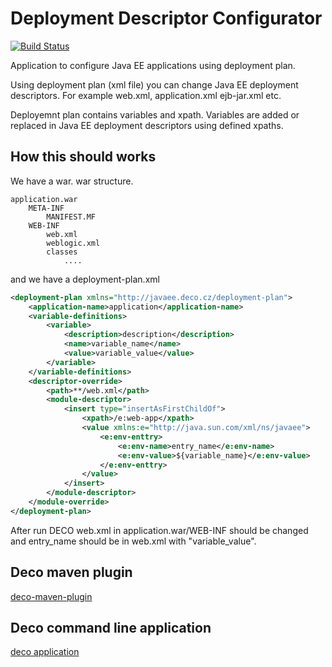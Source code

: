# Deployment Descriptor Configurator
[![Build Status](https://travis-ci.org/petr-mates/deco.svg?branch=devel)](https://travis-ci.org/petr-mates/deco)

Application to configure Java EE applications using deployment plan.

Using deployment plan (xml file) you can change Java EE deployment descriptors. For example
web.xml, application.xml ejb-jar.xml etc.


Deployemnt plan contains variables and xpath.
Variables are added or replaced in Java EE deployment descriptors using defined xpaths.

## How this should works

We have a war.
war structure.

~~~
application.war
    META-INF
        MANIFEST.MF
    WEB-INF
        web.xml
        weblogic.xml
        classes
            ....
~~~
and we have a deployment-plan.xml
~~~xml
<deployment-plan xmlns="http://javaee.deco.cz/deployment-plan">
    <application-name>application</application-name>
    <variable-definitions>
        <variable>
            <description>description</description>
            <name>variable_name</name>
            <value>variable_value</value>
        </variable>
    </variable-definitions>
    <descriptor-override>
        <path>**/web.xml</path>
        <module-descriptor>
            <insert type="insertAsFirstChildOf">
                <xpath>/e:web-app</xpath>
                <value xmlns:e="http://java.sun.com/xml/ns/javaee">
                    <e:env-enttry>
                        <e:env-name>entry_name</e:env-name>
                        <e:env-value>${variable_name}</e:env-value>
                    </e:env-enttry>
                </value>
            </insert>
        </module-descriptor>
    </module-override>
</deployment-plan>
~~~

After run DECO web.xml in application.war/WEB-INF
should be changed and entry_name should be in web.xml with "variable_value".

## Deco maven plugin
[deco-maven-plugin](deco-maven-plugin/README.md)

## Deco command line application
[deco application](deco-application/README.md)

